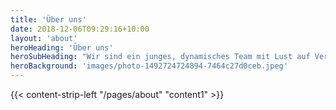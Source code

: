 ```yaml
---
title: 'Über uns'
date: 2018-12-06T09:29:16+10:00
layout: 'about'
heroHeading: 'Über uns'
heroSubHeading: "Wir sind ein junges, dynamisches Team mit Lust auf Veranstaltungen aller Art. Sprechen Sie uns an, wir freuen uns auf Sie!"
heroBackground: 'images/photo-1492724724894-7464c27d0ceb.jpeg'
---
```



<div>
{{< content-strip-left "/pages/about" "content1" >}}
</div>